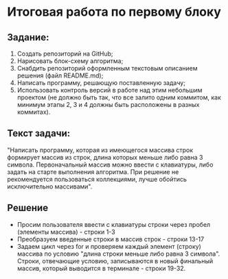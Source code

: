 # Итоговая работа по первому блоку

## Задание:
1. Создать репозиторий на GitHub;
2. Нарисовать блок-схему алгоритма;
3. Снабдить репозиторий оформленным текстовым описанием решения (файл README.md);
4. Написать программу, решающую поставленную задачу;
5. Использовать контроль версий в работе над этим небольшим проектом (не должно быть так, что все залито одним коммитом, как минимум этапы 2, 3 и 4 должны быть расположены в разных коммитах).

## Текст задачи:
"Написать программу, которая из имеющегося массива строк формирует массив из строк, длина которых меньше либо равна 3 символа. Первоначальный массив можно ввести с клавиатуры, либо задать на старте выполнения алгоритма. При решение не рекомендуется пользоваться коллекциями, лучше обойтись исключительно массивами".

## Решение
* Просим пользователя ввести с клавиатуры строки через пробел (элементы массива) - строки 1-3
* Преобразуем введенные строки в массив строк - строки 13-17
* Задаем цикл через for и проверяем каждый элемент (строку) массива по условию "длина строки меньше либо равна 3 символа". Строки, отвечающие условию, записываются в новый финальный массив, который выводится в терминале - строки 19-32.
